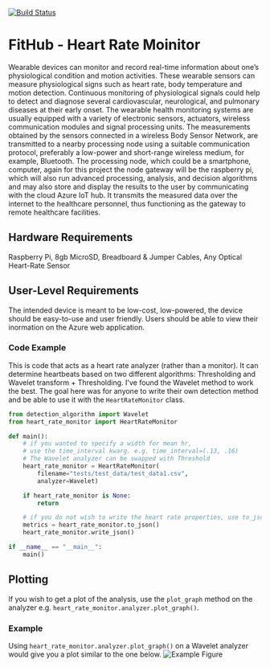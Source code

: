 [![Build Status](https://travis-ci.com/AznStevy/Heart-Rate-Monitor.svg?branch=master)](https://travis-ci.com/AznStevy/Heart-Rate-Monitor)

# FitHub - Heart Rate Moinitor
Wearable devices can monitor and record real-time information about one’s physiological condition and motion activities. These wearable sensors can measure physiological signs such as heart rate, body temperature and motion detection. Continuous monitoring of physiological signals could help to detect and diagnose several cardiovascular, neurological, and pulmonary diseases at their early onset. The wearable health monitoring systems are usually equipped with a variety of electronic sensors, actuators, wireless communication modules and signal processing units.  The measurements obtained by the sensors connected in a wireless Body Sensor Network, are transmitted to a nearby processing node using a suitable communication protocol, preferably a low-power and short-range wireless medium, for example, Bluetooth. The processing node, which could be a smartphone, computer, again for this project the node gateway will be the raspberry pi, which will also run advanced processing, analysis, and decision algorithms and may also store and display the results to the user by communicating with the cloud Azure IoT hub. It transmits the measured data over the internet to the healthcare personnel, thus functioning as the gateway to remote healthcare facilities.

## Hardware Requirements
Raspberry Pi, 8gb MicroSD, Breadboard & Jumper Cables, Any Optical Heart-Rate Sensor

## User-Level Requirements
The intended device is meant to be low-cost, low-powered, the device should be easy-to-use and user friendly. Users should be able to view their inormation on the Azure web application.

### Code Example 
This is code that acts as a heart rate analyzer (rather than a monitor). It can determine heartbeats based on two different algorithms: Thresholding and Wavelet transform + Thresholding. I've found the Wavelet method to work the best. The goal here was for anyone to write their own detection method and be able to use it with the `HeartRateMonitor` class.

```python
from detection_algorithm import Wavelet
from heart_rate_monitor import HeartRateMonitor

def main():
    # if you wanted to specify a width for mean hr,
    # use the time_interval kwarg. e.g. time_interval=(.13, .16)
    # The Wavelet analyzer can be swapped with Threshold
    heart_rate_monitor = HeartRateMonitor(
        filename="tests/test_data/test_data1.csv",
        analyzer=Wavelet)

    if heart_rate_monitor is None:
        return

    # if you do not wish to write the heart rate properties, use to_json()
    metrics = heart_rate_monitor.to_json()
    heart_rate_monitor.write_json()

if __name__ == "__main__":
    main()
```


## Plotting
If you wish to get a plot of the analysis, use the `plot_graph` method on the analyzer e.g. `heart_rate_monitor.analyzer.plot_graph()`.

### Example
Using `heart_rate_monitor.analyzer.plot_graph()` on a Wavelet analyzer would give you a plot similar to the one below.
![Example Figure](https://i.imgur.com/vvmEqRl.png)

